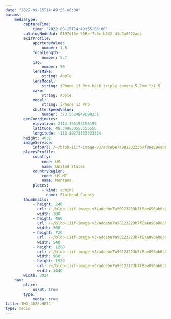```yaml
---
date: "2022-09-15T14:49:55-06:00"
params:
    mediaType:
        captureTime:
            time: "2022-09-15T14:49:55-06:00"
        catalogNodeUid: 0197d13e-508e-7c3c-b942-41d7a0522adc
        exifProfile:
            apertureValue:
                number: 1.5
            focalLength:
                number: 5.7
            iso:
                number: 50
            lensMake:
                string: Apple
            lensModel:
                string: iPhone 13 Pro back triple camera 5.7mm f/1.5
            make:
                string: Apple
            model:
                string: iPhone 13 Pro
            shutterSpeedValue:
                number: 373.5524849099251
        geoCoordinates:
            elevation: 2114.195195195195
            latitude: 48.349830555555556
            longitude: -113.80273333333334
        height: 4032
        imageService:
            infoUrl: /~/blob-iiif-image-v3/adcebe7a90123223b7f8ae896ab6c06aba89e321cff428a7ed91765ee81210f6/info.json
        placesProfile:
            country:
                code: US
                name: United States
            countryRegion:
                code: US-MT
                name: Montana
            places:
                - kind: admin2
                  name: Flathead County
        thumbnails:
            - height: 240
              url: /~/blob-iiif-image-v3/adcebe7a90123223b7f8ae896ab6c06aba89e321cff428a7ed91765ee81210f6/full/180%2C240/0/default.jpg
              width: 180
            - height: 480
              url: /~/blob-iiif-image-v3/adcebe7a90123223b7f8ae896ab6c06aba89e321cff428a7ed91765ee81210f6/full/360%2C480/0/default.jpg
              width: 360
            - height: 720
              url: /~/blob-iiif-image-v3/adcebe7a90123223b7f8ae896ab6c06aba89e321cff428a7ed91765ee81210f6/full/540%2C720/0/default.jpg
              width: 540
            - height: 1280
              url: /~/blob-iiif-image-v3/adcebe7a90123223b7f8ae896ab6c06aba89e321cff428a7ed91765ee81210f6/full/960%2C1280/0/default.jpg
              width: 960
            - height: 1920
              url: /~/blob-iiif-image-v3/adcebe7a90123223b7f8ae896ab6c06aba89e321cff428a7ed91765ee81210f6/full/1440%2C1920/0/default.jpg
              width: 1440
        width: 3024
    nav:
        place:
            us/mt: true
        type:
            media: true
title: IMG_4628.HEIC
type: media
---
```


